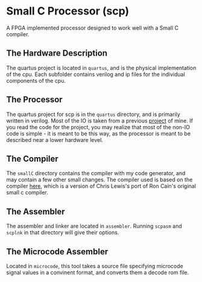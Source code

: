 # Small C Processor (scp)
A FPGA implemented processor designed to work well with a Small C compiler. 

## The Hardware Description
The quartus project is located in `quartus`, and is the physical implementation of the cpu. Each subfolder contains verilog and ip files for the individual components of the cpu.

## The Processor
The quartus project for scp is in the `quartus` directory, and is primarily written in verilog. Most of the IO is taken from a previous [project](https://github.com/darksteelcode/comp16.git) of mine. If you read the code for the project, you may realize that most of the non-IO code is simple - it is meant to be this way, as the processor is meant to be described near a lower hardware level.

## The Compiler
The `smallC` directory contains the compiler with my code generator, and may contain a few other small changes. The compiler used is based on the compiler [here](https://github.com/ncb85/SmallC-85), which is a version of Chris Lewis's port of Ron Cain's original small c compiler.

## The Assembler
The assembler and linker are located in `assembler`. Running `scpasm` and `scplnk` in that directory will give their options.

## The Microcode Assembler
Located in `microcode`, this tool takes a source file specifying microcode signal values in a convinent format, and converts them a decode rom file.
